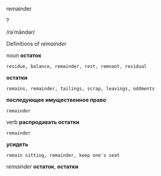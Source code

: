 remainder

?

/rəˈmāndər/

Definitions of _remainder_

noun
**остаток**

    residue, balance, remainder, rest, remnant, residual
**остатки**

    remains, remainder, tailings, scrap, leavings, oddments
**последующее имущественное право**

    remainder

verb
**распродавать остатки**

    remainder
**усидеть**

    remain sitting, remainder, keep one's seat

_remainder_
**остаток**, **остатки**